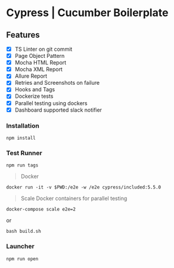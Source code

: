 # Cypress | Cucumber Boilerplate

## Features
- [x] TS Linter on git commit
- [x] Page Object Pattern
- [x] Mocha HTML Report
- [x] Mocha XML Report
- [x] Allure Report
- [x] Retries and Screenshots on failure
- [x] Hooks and Tags
- [x] Dockerize tests
- [x] Parallel testing using dockers
- [x] Dashboard supported slack notifier

### Installation
```
npm install
```

### Test Runner
```
npm run tags
```
> Docker
```
docker run -it -v $PWD:/e2e -w /e2e cypress/included:5.5.0
```
> Scale Docker containers for parallel testing
```
docker-compose scale e2e=2
```
or
```
bash build.sh
```

### Launcher
```
npm run open
```